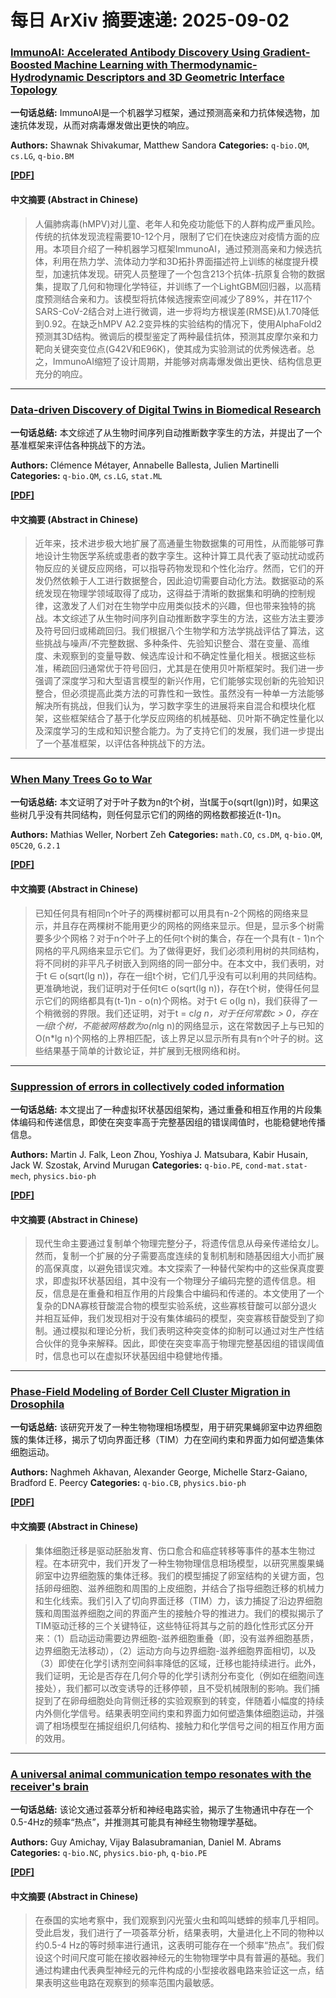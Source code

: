 # 每日 ArXiv 摘要速递: 2025-09-02

### [ImmunoAI: Accelerated Antibody Discovery Using Gradient-Boosted Machine Learning with Thermodynamic-Hydrodynamic Descriptors and 3D Geometric Interface Topology](https://arxiv.org/abs/2508.21082)

**一句话总结:** ImmunoAI是一个机器学习框架，通过预测高亲和力抗体候选物，加速抗体发现，从而对病毒爆发做出更快的响应。

**Authors:** Shawnak Shivakumar, Matthew Sandora
**Categories:** `q-bio.QM`, `cs.LG`, `q-bio.BM`

[**[PDF]**](https://arxiv.org/pdf/2508.21082)

#### 中文摘要 (Abstract in Chinese)

> 人偏肺病毒(hMPV)对儿童、老年人和免疫功能低下的人群构成严重风险。传统的抗体发现流程需要10-12个月，限制了它们在快速应对疫情方面的应用。本项目介绍了一种机器学习框架ImmunoAI，通过预测高亲和力候选抗体，利用在热力学、流体动力学和3D拓扑界面描述符上训练的梯度提升模型，加速抗体发现。研究人员整理了一个包含213个抗体-抗原复合物的数据集，提取了几何和物理化学特征，并训练了一个LightGBM回归器，以高精度预测结合亲和力。该模型将抗体候选搜索空间减少了89%，并在117个SARS-CoV-2结合对上进行微调，进一步将均方根误差(RMSE)从1.70降低到0.92。在缺乏hMPV A2.2变异株的实验结构的情况下，使用AlphaFold2预测其3D结构。微调后的模型鉴定了两种最佳抗体，预测其皮摩尔亲和力靶向关键突变位点(G42V和E96K)，使其成为实验测试的优秀候选者。总之，ImmunoAI缩短了设计周期，并能够对病毒爆发做出更快、结构信息更充分的响应。

---

### [Data-driven Discovery of Digital Twins in Biomedical Research](https://arxiv.org/abs/2508.21484)

**一句话总结:** 本文综述了从生物时间序列自动推断数字孪生的方法，并提出了一个基准框架来评估各种挑战下的方法。

**Authors:** Clémence Métayer, Annabelle Ballesta, Julien Martinelli
**Categories:** `q-bio.QM`, `cs.LG`, `stat.ML`

[**[PDF]**](https://arxiv.org/pdf/2508.21484)

#### 中文摘要 (Abstract in Chinese)

> 近年来，技术进步极大地扩展了高通量生物数据集的可用性，从而能够可靠地设计生物医学系统或患者的数字孪生。这种计算工具代表了驱动扰动或药物反应的关键反应网络，可以指导药物发现和个性化治疗。然而，它们的开发仍然依赖于人工进行数据整合，因此迫切需要自动化方法。数据驱动的系统发现在物理学领域取得了成功，这得益于清晰的数据集和明确的控制规律，这激发了人们对在生物学中应用类似技术的兴趣，但也带来独特的挑战。本文综述了从生物时间序列自动推断数字孪生的方法，这些方法主要涉及符号回归或稀疏回归。我们根据八个生物学和方法学挑战评估了算法，这些挑战与噪声/不完整数据、多种条件、先验知识整合、潜在变量、高维度、未观察到的变量导数、候选库设计和不确定性量化相关。根据这些标准，稀疏回归通常优于符号回归，尤其是在使用贝叶斯框架时。我们进一步强调了深度学习和大型语言模型的新兴作用，它们能够实现创新的先验知识整合，但必须提高此类方法的可靠性和一致性。虽然没有一种单一方法能够解决所有挑战，但我们认为，学习数字孪生的进展将来自混合和模块化框架，这些框架结合了基于化学反应网络的机械基础、贝叶斯不确定性量化以及深度学习的生成和知识整合能力。为了支持它们的发展，我们进一步提出了一个基准框架，以评估各种挑战下的方法。

---

### [When Many Trees Go to War](https://arxiv.org/abs/2508.21749)

**一句话总结:** 本文证明了对于叶子数为n的t个树，当t属于o(sqrt(lgn))时，如果这些树几乎没有共同结构，则任何显示它们的网络的网格数都接近(t-1)n。

**Authors:** Mathias Weller, Norbert Zeh
**Categories:** `math.CO`, `cs.DM`, `q-bio.QM`, `05C20`, `G.2.1`

[**[PDF]**](https://arxiv.org/pdf/2508.21749)

#### 中文摘要 (Abstract in Chinese)

> 已知任何具有相同n个叶子的两棵树都可以用具有n-2个网格的网络来显示，并且存在两棵树不能用更少的网格的网络来显示。但是，显示多个树需要多少个网格？对于n个叶子上的任何t个树的集合，存在一个具有(t - 1)n个网格的平凡网络来显示它们。为了做得更好，我们必须利用树的共同结构，将不同树的非平凡子树嵌入到网络的同一部分中。在本文中，我们表明，对于t ∈ o(sqrt(lg n))，存在一组t个树，它们几乎没有可以利用的共同结构。更准确地说，我们证明对于任何t∈ o(sqrt(lg n))，存在t个树，使得任何显示它们的网络都具有(t-1)n - o(n)个网格。对于t ∈ o(lg n)，我们获得了一个稍微弱的界限。我们还证明，对于t = c*lg n，对于任何常数c > 0，存在一组t个树，不能被网格数为o(n*lg n)的网络显示，这在常数因子上与已知的O(n*lg n)个网格的上界相匹配，该上界足以显示所有具有n个叶子的树。这些结果基于简单的计数论证，并扩展到无根网络和树。

---

### [Suppression of errors in collectively coded information](https://arxiv.org/abs/2508.21806)

**一句话总结:** 本文提出了一种虚拟环状基因组架构，通过重叠和相互作用的片段集体编码和传递信息，即使在突变率高于完整基因组的错误阈值时，也能稳健地传播信息。

**Authors:** Martin J. Falk, Leon Zhou, Yoshiya J. Matsubara, Kabir Husain, Jack W. Szostak, Arvind Murugan
**Categories:** `q-bio.PE`, `cond-mat.stat-mech`, `physics.bio-ph`

[**[PDF]**](https://arxiv.org/pdf/2508.21806)

#### 中文摘要 (Abstract in Chinese)

> 现代生命主要通过复制单个物理完整分子，将遗传信息从母亲传递给女儿。然而，复制一个扩展的分子需要高度连续的复制机制和随基因组大小而扩展的高保真度，以避免错误灾难。本文探索了一种替代架构中的这些保真度要求，即虚拟环状基因组，其中没有一个物理分子编码完整的遗传信息。相反，信息是在重叠和相互作用的片段集合中编码和传递的。本文使用了一个复杂的DNA寡核苷酸混合物的模型实验系统，这些寡核苷酸可以部分退火并相互延伸，我们发现相对于没有集体编码的模型，突变寡核苷酸受到了抑制。通过模拟和理论分析，我们表明这种突变体的抑制可以通过对生产性结合伙伴的竞争来解释。因此，即使在突变率高于物理完整基因组的错误阈值时，信息也可以在虚拟环状基因组中稳健地传播。

---

### [Phase-Field Modeling of Border Cell Cluster Migration in Drosophila](https://arxiv.org/abs/2508.21078)

**一句话总结:** 该研究开发了一种生物物理相场模型，用于研究果蝇卵室中边界细胞簇的集体迁移，揭示了切向界面迁移（TIM）力在空间约束和界面力如何塑造集体细胞运动。

**Authors:** Naghmeh Akhavan, Alexander George, Michelle Starz-Gaiano, Bradford E. Peercy
**Categories:** `q-bio.CB`, `physics.bio-ph`

[**[PDF]**](https://arxiv.org/pdf/2508.21078)

#### 中文摘要 (Abstract in Chinese)

> 集体细胞迁移是驱动胚胎发育、伤口愈合和癌症转移等事件的基本生物过程。在本研究中，我们开发了一种生物物理信息相场模型，以研究黑腹果蝇卵室中边界细胞簇的集体迁移。我们的模型捕捉了卵室结构的关键方面，包括卵母细胞、滋养细胞和周围的上皮细胞，并结合了指导细胞迁移的机械力和生化线索。我们引入了切向界面迁移（TIM）力，该力捕捉了沿边界细胞簇和周围滋养细胞之间的界面产生的接触介导的推进力。我们的模拟揭示了TIM驱动迁移的三个关键特征，这些特征将其与之前的趋化性形式区分开来：（1）启动运动需要边界细胞-滋养细胞重叠（即，没有滋养细胞基质，边界细胞无法移动），（2）运动方向与边界细胞-滋养细胞界面相切，以及（3）即使在化学引诱剂空间斜率降低的区域，迁移也能持续进行。此外，我们证明，无论是否存在几何介导的化学引诱剂分布变化（例如在细胞间连接处），我们都可以改变诱导的迁移停顿，且不受机械限制的影响。我们捕捉到了在卵母细胞处向背侧迁移的实验观察到的转变，伴随着小幅度的持续内外侧化学信号。结果表明空间约束和界面力如何塑造集体细胞运动，并强调了相场模型在捕捉组织几何结构、接触力和化学信号之间的相互作用方面的效用。

---

### [A universal animal communication tempo resonates with the receiver's brain](https://arxiv.org/abs/2508.21530)

**一句话总结:** 该论文通过荟萃分析和神经电路实验，揭示了生物通讯中存在一个0.5-4Hz的频率“热点”，并推测其可能具有神经生物物理学基础。

**Authors:** Guy Amichay, Vijay Balasubramanian, Daniel M. Abrams
**Categories:** `q-bio.NC`, `physics.bio-ph`, `q-bio.PE`

[**[PDF]**](https://arxiv.org/pdf/2508.21530)

#### 中文摘要 (Abstract in Chinese)

> 在泰国的实地考察中，我们观察到闪光萤火虫和鸣叫蟋蟀的频率几乎相同。受此启发，我们进行了一项荟萃分析，结果表明，大量进化上不同的物种以约0.5-4 Hz的等时频率进行通讯，这表明可能存在一个频率“热点”。我们假设这个时间尺度可能在接收器神经元的生物物理学中具有普遍的基础。我们通过构建由代表典型神经元的元件构成的小型接收器电路来验证这一点，结果表明这些电路在观察到的频率范围内最敏感。
